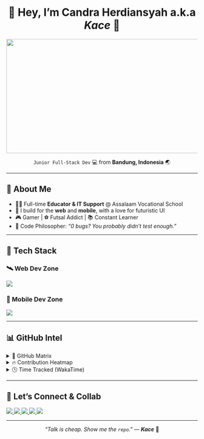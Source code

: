 <h1 align="center">
  👾 Hey, I’m <strong>Candra Herdiansyah</strong> a.k.a <em>Kace</em> 🧠
</h1>

<div align="center">
  <img src="https://media.giphy.com/media/hp3dmEypS0FaQ/giphy.gif" width="600" height="300"/>
</div>

<p align="center">
  <code>Junior Full-Stack Dev</code> 💻 from <strong>Bandung, Indonesia</strong> 🌏  
</p>

---

## 🚀 About Me

- 🧑‍🏫 Full-time <strong>Educator & IT Support</strong> @ Assalaam Vocational School
- 🧬 I build for the **web** and **mobile**, with a love for futuristic UI
- 🎮 Gamer | ⚽ Futsal Addict | 📚 Constant Learner
- 🧩 Code Philosopher: <em>“0 bugs? You probably didn’t test enough.”</em>

---

## 🧠 Tech Stack

### 🛰 Web Dev Zone
<p>
  <img src="https://skillicons.dev/icons?i=php,laravel,js,nodejs,express,react" />
</p>

### 📱 Mobile Dev Zone
<p>
  <img src="https://skillicons.dev/icons?i=flutter,react,java" />
</p>

---

## 📊 GitHub Intel

<details>
  <summary>🧬 GitHub Matrix</summary>
  <br/>
  <img src="https://github-readme-stats.vercel.app/api?username=kaceinspace&show_icons=true&theme=tokyonight&hide_border=true" />
  <br/>
  <img src="https://github-readme-stats.vercel.app/api/top-langs/?username=kaceinspace&layout=compact&hide=php&langs_count=6&theme=tokyonight&hide_border=true" />
</details>

<details>
  <summary>🔥 Contribution Heatmap</summary>
  <br/>
  <img src="https://github-readme-streak-stats.herokuapp.com/?user=kaceinspace&theme=tokyonight&hide_border=true" />
</details>

<details>
  <summary>🕓 Time Tracked (WakaTime)</summary>
  <br/>
  <a href="https://wakatime.com">
    <img src="https://wakatime.com/share/@878ce06a-daf4-416d-9b45-449849d54c31/ac3227d6-5d17-474c-94e2-8e3d829e5c85.png" />
  </a>
</details>

---

## 🤝 Let’s Connect & Collab

<p align="left">
  <a href="https://linkedin.com/in/kangcandraa">
    <img src="https://img.shields.io/badge/LinkedIn-0077B5?style=for-the-badge&logo=linkedin&logoColor=white">
  </a>
  <a href="https://youtube.com/candraherdiansyah">
    <img src="https://img.shields.io/badge/YouTube-FF0000?style=for-the-badge&logo=youtube&logoColor=white">
  </a>
  <a href="https://twitter.com/kangcandra_">
    <img src="https://img.shields.io/badge/X-000000?style=for-the-badge&logo=x&logoColor=white">
  </a>
  <a href="https://medium.com/@candraherdiansyah14">
    <img src="https://img.shields.io/badge/Medium-000000?style=for-the-badge&logo=medium&logoColor=white">
  </a>
  <a href="https://instagram.com/kangcandra_">
    <img src="https://img.shields.io/badge/Instagram-E4405F?style=for-the-badge&logo=instagram&logoColor=white" />
  </a>
</p>

---

<p align="center">
  <em>“Talk is cheap. Show me the <code>repo</code>.” — <strong>Kace</strong></em> 🧢
</p>
